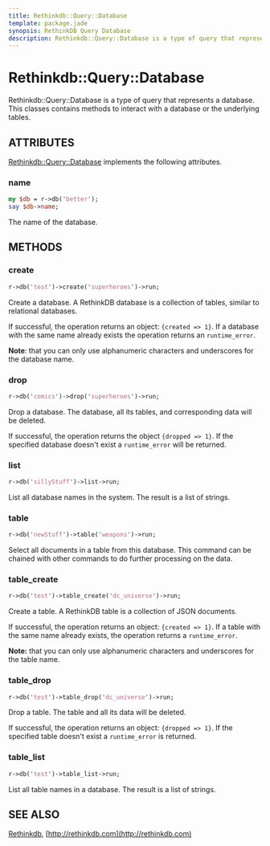 ```yaml
---
title: Rethinkdb::Query::Database
template: package.jade
synopsis: RethinkDB Query Database
description: Rethinkdb::Query::Database is a type of query that represents a database.
---
```

# Rethinkdb::Query::Database

Rethinkdb::Query::Database is a type of query that represents a database. This classes contains methods to interact with a database or the underlying tables.

## ATTRIBUTES

[Rethinkdb::Query::Database](/packages/rethinkdb/query/database) implements the following attributes.

### name

```perl
my $db = r->db('better');
say $db->name;

```

The name of the database.

## METHODS

### create

```perl
r->db('test')->create('superheroes')->run;

```

Create a database. A RethinkDB database is a collection of tables, similar to
relational databases.

If successful, the operation returns an object: `{created => 1}`. If a
database with the same name already exists the operation returns an
`runtime_error`.

**Note**: that you can only use alphanumeric characters and underscores for the
database name.

### drop

```perl
r->db('comics')->drop('superheroes')->run;

```

Drop a database. The database, all its tables, and corresponding data will be
deleted.

If successful, the operation returns the object `{dropped => 1}`. If the
specified database doesn't exist a `runtime_error` will be returned.

### list

```perl
r->db('sillyStuff')->list->run;

```

List all database names in the system. The result is a list of strings.

### table

```perl
r->db('newStuff')->table('weapons')->run;

```

Select all documents in a table from this database. This command can be chained
with other commands to do further processing on the data.

### table_create

```perl
r->db('test')->table_create('dc_universe')->run;

```

Create a table. A RethinkDB table is a collection of JSON documents.

If successful, the operation returns an object: `{created => 1}`. If a
table with the same name already exists, the operation returns a
`runtime_error`.

**Note:** that you can only use alphanumeric characters and underscores for the
table name.

### table_drop

```perl
r->db('test')->table_drop('dc_universe')->run;

```

Drop a table. The table and all its data will be deleted.

If successful, the operation returns an object: `{dropped => 1}`. If the
specified table doesn't exist a `runtime_error` is returned.

### table_list

```perl
r->db('test')->table_list->run;

```

List all table names in a database. The result is a list of strings.

## SEE ALSO

[Rethinkdb](/packages/rethinkdb), [http://rethinkdb.com](http://rethinkdb.com)